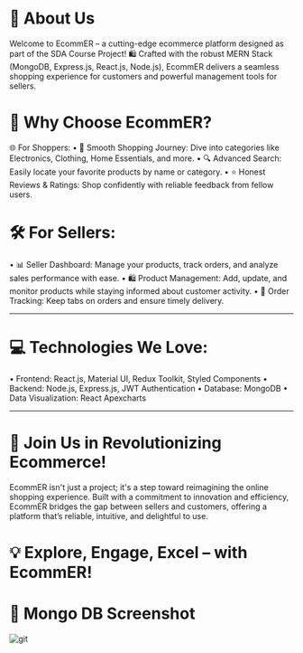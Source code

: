 # 🌟 About Us
Welcome to EcommER – a cutting-edge ecommerce platform designed as part of the SDA Course Project! 🛍️ Crafted with the robust MERN Stack (MongoDB, Express.js, React.js, Node.js), EcommER delivers a seamless shopping experience for customers and powerful management tools for sellers.

# 🤝 Why Choose EcommER?
🌐 For Shoppers:
•	🛒 Smooth Shopping Journey: Dive into categories like Electronics, Clothing, Home Essentials, and more.
•	🔍 Advanced Search: Easily locate your favorite products by name or category.
•	⭐ Honest Reviews & Ratings: Shop confidently with reliable feedback from fellow users.

# 🛠️ For Sellers:
•	📊 Seller Dashboard: Manage your products, track orders, and analyze sales performance with ease.
•	🛍️ Product Management: Add, update, and monitor products while staying informed about customer activity.
•	🚚 Order Tracking: Keep tabs on orders and ensure timely delivery.
________________________________________

# 💻 Technologies We Love:
•	Frontend: React.js, Material UI, Redux Toolkit, Styled Components
•	Backend: Node.js, Express.js, JWT Authentication
•	Database: MongoDB
•	Data Visualization: React Apexcharts
________________________________________

# 🚀 Join Us in Revolutionizing Ecommerce!
EcommER isn't just a project; it's a step toward reimagining the online shopping experience. Built with a commitment to innovation and efficiency, EcommER bridges the gap between sellers and customers, offering a platform that’s reliable, intuitive, and delightful to use.

# 💡 Explore, Engage, Excel – with EcommER!

# 📂 Mongo DB Screenshot
![git](https://github.com/user-attachments/assets/d4c878a2-c9a3-4da3-abfb-979353290012)
